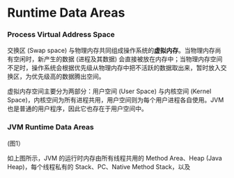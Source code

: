 # Runtime Data Areas

### Process Virtual Address Space

交换区 \(Swap space\) 与物理内存共同组成操作系统的**虚拟内存**。当物理内存尚有空闲时，新产生的数据 \(进程及其数据\) 会直接被放在内存中；当物理内存空间不足时，操作系统会根据优先级从物理内存中把不活跃的数据取出来，暂时放入交换区，为优先级高的数据腾出空间。

虚拟内存空间主要分为两部分：用户空间 \(User Space\) 与内核空间 \(Kernel Space\)，内核空间为所有进程共用，用户空间则为每个用户进程各自使用。JVM 也是普通的用户程序，因此它也存在于用户空间中。

### JVM Runtime Data Areas

\(图1）

如上图所示，JVM 的运行时内存由所有线程共用的 Method Area、Heap \(Java Heap\)，每个线程私有的 Stack、PC、Native Method Stack，以及





